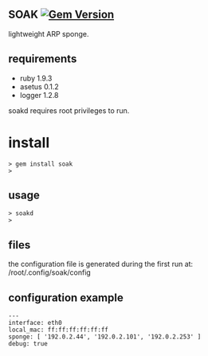## SOAK [![Gem Version](https://badge.fury.io/rb/soak.svg)](http://badge.fury.io/rb/soak)

lightweight ARP sponge.

## requirements

+ ruby 1.9.3
+ asetus 0.1.2
+ logger 1.2.8

soakd requires root privileges to run.

# install

	> gem install soak
	>

## usage

	> soakd
 	>

## files

the configuration file is generated during the first run at: /root/.config/soak/config

## configuration example

	---
	interface: eth0
	local_mac: ff:ff:ff:ff:ff:ff
	sponge: [ '192.0.2.44', '192.0.2.101', '192.0.2.253' ]
	debug: true



